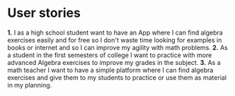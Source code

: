# User stories
**1.** I as a high school student want to have an App where I can find algebra exercises easily and for free so I don't waste time looking for examples in books or internet and so I can improve my agility with math problems.
**2.** As a student in the first semesters of college I want to practice with more advanced Algebra exercises to improve my grades in the subject.
**3.** As a math teacher I want to have a simple platform where I can find algebra exercises and give them to my students to practice or use them as material in my planning. 
